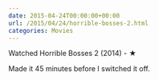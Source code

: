 ```yaml
---
date: 2015-04-24T00:00:00+00:00
url: /2015/04/24/horrible-bosses-2.html
categories: Movies
---
```

Watched Horrible Bosses 2 (2014) - ★

Made it 45 minutes before I switched it off.



